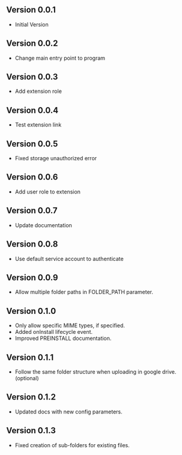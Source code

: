 ## Version 0.0.1

- Initial Version

## Version 0.0.2

- Change main entry point to program

## Version 0.0.3

- Add extension role

## Version 0.0.4

- Test extension link

## Version 0.0.5

- Fixed storage unauthorized error

## Version 0.0.6

- Add user role to extension

## Version 0.0.7

- Update documentation

## Version 0.0.8

- Use default service account to authenticate

## Version 0.0.9

- Allow multiple folder paths in FOLDER_PATH parameter.

## Version 0.1.0

- Only allow specific MIME types, if specified.
- Added onInstall lifecycle event.
- Improved PREINSTALL documentation.

## Version 0.1.1

- Follow the same folder structure when uploading in google drive. (optional)

## Version 0.1.2

- Updated docs with new config parameters.

## Version 0.1.3

- Fixed creation of sub-folders for existing files.
